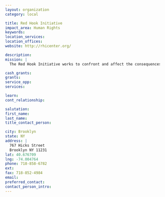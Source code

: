 ```yaml
---
layout: organization
category: local

title: Red Hook Initiative
impact_area: Human Rights
keywords: 
location_services: 
location_offices: 
website: http://rhicenter.org/

description: 
mission: |
  The Red Hook Initiative works to confront and affect the consequences of intergenerational poverty through an approach that offers support in education, employment, health and community development. We believe that social change comes from within individuals. The momentum to improve the quality of life for Red Hook's residents - as well as the community at large - must come from the people living in the community. Currently over 95% of our employees live in the Red Hook Houses. We are creating a unique model for social change.

cash_grants: 
grants: 
service_opp: 
services: 

learn: 
cont_relationship: 

salutation: 
first_name: 
last_name: 
title_contact_person: 

city: Brooklyn
state: NY
address: |
  767 Hicks Street     
  Brooklyn NY 11231
lat: 40.676709
lng: -74.004764
phone: 718-858-6782
ext: 
fax: 718-852-4984
email: 
preferred_contact: 
contact_person_intro: 
---
```

